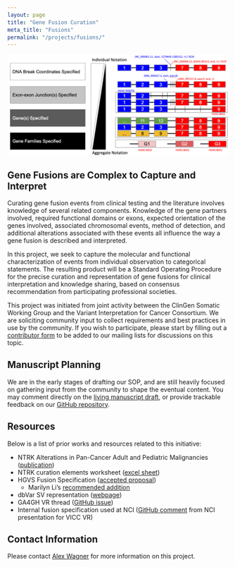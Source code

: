 ```yaml
---
layout: page
title: "Gene Fusion Curation"
meta_title: "Fusions"
permalink: "/projects/fusions/"
---
```


<img src="/assets/img/fusions.png">

## Gene Fusions are Complex to Capture and Interpret 
Curating gene fusion events from clinical testing and the literature involves knowledge of several related components. Knowledge of the gene partners involved, required functional domains or exons, expected orientation of the genes involved, associated chromosomal events, method of detection, and additional alterations associated with these events all influence the way a gene fusion is described and interpreted. 

In this project, we seek to capture the molecular and functional characterization of events from individual observation to categorical statements. The resulting product will be a Standard Operating Procedure for the precise curation and representation of gene fusions for clinical interpretation and knowledge sharing, based on consensus recommendation from participating professional societies.

This project was initiated from joint activity between the ClinGen Somatic Working Group and the Variant Interpretation for Cancer Consortium. We are soliciting community input to collect requirements and best practices in use by the community. If you wish to participate, please start by filling out a [contributor form](https://forms.gle/M3nEfoUpTtYvMTMe6) to be added to our mailing lists for discussions on this topic.

## Manuscript Planning
We are in the early stages of drafting our SOP, and are still heavily focused on gathering input from the community to shape the eventual content. You may comment directly on the [living manuscript draft](https://docs.google.com/document/d/1V9IAsV5eXPyX1jmF-Rm_g7chP-oTiBOQE6pHybebAOw/edit?usp=sharing), or provide trackable feedback on our [GitHub repository](https://github.com/cancervariants/fusions/issues). 

## Resources
Below is a list of prior works and resources related to this initiative:

- NTRK Alterations in Pan-Cancer Adult and Pediatric Malignancies ([publication](https://www.ncbi.nlm.nih.gov/pmc/articles/PMC6329466/))
- NTRK curation elements worksheet ([excel sheet](https://drive.google.com/file/d/18EEeIadChFwh79vEBz2knphKsYsfpONu/view))
- HGVS Fusion Specification ([accepted proposal](http://varnomen.hgvs.org/bg-material/consultation/svd-wg007/))
  - Marilyn Li’s [recommended addition](https://github.com/ga4gh/vr-spec/issues/28#issuecomment-512944103)
- dbVar SV representation ([webpage](https://www.ncbi.nlm.nih.gov/dbvar/content/overview/))
- GA4GH VR thread ([GitHub issue](https://github.com/ga4gh/vr-spec/issues/28))
- Internal fusion specification used at NCI ([GitHub comment](https://github.com/ga4gh/vr-spec/issues/28#issuecomment-554084995) from NCI presentation for VICC VR)

## Contact Information
Please contact [Alex Wagner](mailto:a@alexwagner.info) for more information on this project.